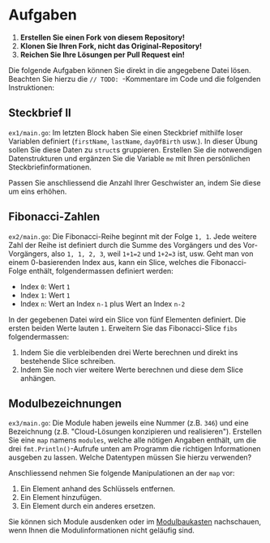 # Aufgaben

1. **Erstellen Sie einen Fork von diesem Repository!**
2. **Klonen Sie Ihren Fork, nicht das Original-Repository!**
3. **Reichen Sie Ihre Lösungen per Pull Request ein!**

Die folgende Aufgaben können Sie direkt in die angegebene Datei lösen. Beachten
Sie hierzu die `// TODO: `-Kommentare im Code und die folgenden Instruktionen:

## Steckbrief II

`ex1/main.go`: Im letzten Block haben Sie einen Steckbrief mithilfe loser
Variablen definiert (`firstName`, `lastName`, `dayOfBirth` usw.). In dieser
Übung sollen Sie diese Daten zu `struct`s gruppieren. Erstellen Sie die
notwendigen Datenstrukturen und ergänzen Sie die Variable `me` mit Ihren
persönlichen Steckbriefinformationen.

Passen Sie anschliessend die Anzahl Ihrer Geschwister an, indem Sie diese
um eins erhöhen.

## Fibonacci-Zahlen

`ex2/main.go`: Die Fibonacci-Reihe beginnt mit der Folge `1, 1`. Jede weitere
Zahl der Reihe ist definiert durch die Summe des Vorgängers und des
Vor-Vorgängers, also `1, 1, 2, 3`, weil `1+1=2` und `1+2=3` ist, usw. Geht man
von einem 0-basierenden Index aus, kann ein Slice, welches die Fibonacci-Folge
enthält, folgendermassen definiert werden:

- Index `0`: Wert `1`
- Index `1`: Wert `1`
- Index `n`: Wert an Index `n-1` plus Wert an Index `n-2`

In der gegebenen Datei wird ein Slice von fünf Elementen definiert. Die ersten
beiden Werte lauten `1`. Erweitern Sie das Fibonacci-Slice `fibs`
folgendermassen:

1. Indem Sie die verbleibenden drei Werte berechnen und direkt ins bestehende
   Slice schreiben.
2. Indem Sie noch vier weitere Werte berechnen und diese dem Slice anhängen.

## Modulbezeichnungen

`ex3/main.go`: Die Module haben jeweils eine Nummer (z.B. `346`) und eine
Bezeichnung (z.B. "Cloud-Lösungen konzipieren und realisieren"). Erstellen Sie
eine `map` namens `modules`, welche alle nötigen Angaben enthält, um die drei
`fmt.Println()`-Aufrufe unten am Programm die richtigen Informationen ausgeben
zu lassen. Welche Datentypen müssen Sie hierzu verwenden?

Anschliessend nehmen Sie folgende Manipulationen an der `map` vor:

1. Ein Element anhand des Schlüssels entfernen.
2. Ein Element hinzufügen.
3. Ein Element durch ein anderes ersetzen.

Sie können sich Module ausdenken oder im
[Modulbaukasten](https://www.modulbaukasten.ch/) nachschauen, wenn Ihnen die
Modulinformationen nicht geläufig sind.

